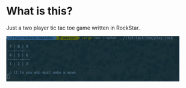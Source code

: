 # What is this?
Just a two player tic tac toe game written in RockStar.

![Tic Tack Toe Demo](images/demo.gif)
